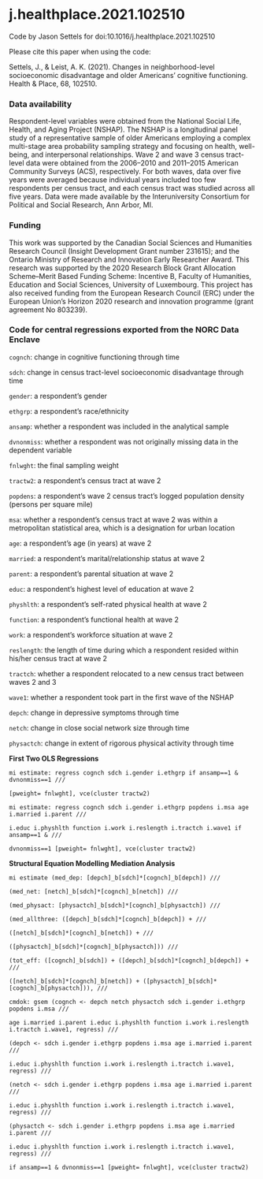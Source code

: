 # j.healthplace.2021.102510
Code by Jason Settels for doi:10.1016/j.healthplace.2021.102510

Please cite this paper when using the code: 

Settels, J., & Leist, A. K. (2021). Changes in neighborhood-level socioeconomic disadvantage and older Americans’ cognitive functioning. Health & Place, 68, 102510.

<h3>Data availability</h3>

Respondent-level variables were obtained from the National Social Life, Health, and Aging Project (NSHAP). The NSHAP is a longitudinal panel study of a representative sample of older Americans employing a complex multi-stage area probability sampling strategy and focusing on health, well-being, and interpersonal relationships. Wave 2 and wave 3 census tract-level data were obtained from the 2006–2010 and 2011–2015 American Community Surveys (ACS), respectively. For both waves, data over five years were averaged because individual years included too few respondents per census tract, and each census tract was studied across all five years. Data were made available by the Interuniversity Consortium for Political and Social Research, Ann Arbor, MI.

<h3>Funding</h3>

This work was supported by the Canadian Social Sciences and Humanities Research Council (Insight Development Grant number 231615); and the Ontario Ministry of Research and Innovation Early Researcher Award. This research was supported by the 2020 Research Block Grant Allocation Scheme–Merit Based Funding Scheme: Incentive B, Faculty of Humanities, Education and Social Sciences, University of Luxembourg. This project has also received funding from the European Research Council (ERC) under the European Union’s Horizon 2020 research and innovation programme (grant agreement No 803239).

<h3>Code for central regressions exported from the NORC Data Enclave</h3>


`cognch`: change in cognitive functioning through time

`sdch`: change in census tract-level socioeconomic disadvantage through time

`gender`: a respondent’s gender

`ethgrp`: a respondent’s race/ethnicity

`ansamp`: whether a respondent was included in the analytical sample

`dvnonmiss`: whether a respondent was not originally missing data in the dependent variable

`fnlwght`: the final sampling weight

`tractw2`: a respondent’s census tract at wave 2

`popdens`: a respondent’s wave 2 census tract’s logged population density (persons per square mile)

`msa`: whether a respondent’s census tract at wave 2 was within a metropolitan statistical area, which is a designation for urban location

`age`: a respondent’s age (in years) at wave 2

`married`: a respondent’s marital/relationship status at wave 2

`parent`: a respondent’s parental situation at wave 2

`educ`: a respondent’s highest level of education at wave 2

`physhlth`: a respondent’s self-rated physical health at wave 2

`function`: a respondent’s functional health at wave 2

`work`: a respondent’s workforce situation at wave 2

`reslength`: the length of time during which a respondent resided within his/her census tract at wave 2

`tractch`: whether a respondent relocated to a new census tract between waves 2 and 3

`wave1`: whether a respondent took part in the first wave of the NSHAP 

`depch`: change in depressive symptoms through time

`netch`: change in close social network size through time

`physactch`: change in extent of rigorous physical activity through time



**First Two OLS Regressions**

```
mi estimate: regress cognch sdch i.gender i.ethgrp if ansamp==1 & dvnonmiss==1 ///  

[pweight= fnlwght], vce(cluster tractw2)

mi estimate: regress cognch sdch i.gender i.ethgrp popdens i.msa age i.married i.parent ///

i.educ i.physhlth function i.work i.reslength i.tractch i.wave1 if ansamp==1 & ///

dvnonmiss==1 [pweight= fnlwght], vce(cluster tractw2)

```

**Structural Equation Modelling Mediation Analysis**

```
mi estimate (med_dep: [depch]_b[sdch]*[cognch]_b[depch]) ///

(med_net: [netch]_b[sdch]*[cognch]_b[netch]) ///

(med_physact: [physactch]_b[sdch]*[cognch]_b[physactch]) ///

(med_allthree: ([depch]_b[sdch]*[cognch]_b[depch]) + /// 

([netch]_b[sdch]*[cognch]_b[netch]) + ///

([physactch]_b[sdch]*[cognch]_b[physactch])) ///

(tot_eff: ([cognch]_b[sdch]) + ([depch]_b[sdch]*[cognch]_b[depch]) + ///

([netch]_b[sdch]*[cognch]_b[netch]) + ([physactch]_b[sdch]*[cognch]_b[physactch])), ///

cmdok: gsem (cognch <- depch netch physactch sdch i.gender i.ethgrp popdens i.msa ///

age i.married i.parent i.educ i.physhlth function i.work i.reslength i.tractch i.wave1, regress) ///

(depch <- sdch i.gender i.ethgrp popdens i.msa age i.married i.parent ///

i.educ i.physhlth function i.work i.reslength i.tractch i.wave1, regress) ///

(netch <- sdch i.gender i.ethgrp popdens i.msa age i.married i.parent ///

i.educ i.physhlth function i.work i.reslength i.tractch i.wave1, regress) ///

(physactch <- sdch i.gender i.ethgrp popdens i.msa age i.married i.parent ///

i.educ i.physhlth function i.work i.reslength i.tractch i.wave1, regress) ///

if ansamp==1 & dvnonmiss==1 [pweight= fnlwght], vce(cluster tractw2)
```
